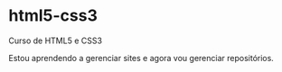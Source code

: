 # html5-css3
 Curso de HTML5 e CSS3

Estou aprendendo a gerenciar sites e agora vou gerenciar repositórios.